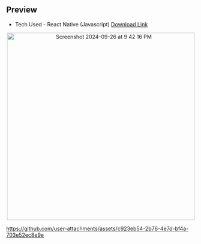 ## Preview 

* Tech Used - React Native (Javascript) 
[Download Link](https://expo.dev/artifacts/eas/rRbmHEkupVMtkGw3KatWjM.apk)

<p align="center">
  <img width="500" alt="Screenshot 2024-09-26 at 9 42 16 PM" src="https://github.com/user-attachments/assets/820bc2b5-322c-4c15-ad4b-3cf577624a3e">
</p>

https://github.com/user-attachments/assets/c923eb54-2b76-4e7d-bf4a-703e52ec8e9e

